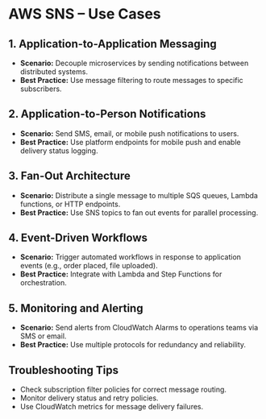 # AWS SNS – Use Cases

## 1. Application-to-Application Messaging
- **Scenario:** Decouple microservices by sending notifications between distributed systems.
- **Best Practice:** Use message filtering to route messages to specific subscribers.

## 2. Application-to-Person Notifications
- **Scenario:** Send SMS, email, or mobile push notifications to users.
- **Best Practice:** Use platform endpoints for mobile push and enable delivery status logging.

## 3. Fan-Out Architecture
- **Scenario:** Distribute a single message to multiple SQS queues, Lambda functions, or HTTP endpoints.
- **Best Practice:** Use SNS topics to fan out events for parallel processing.

## 4. Event-Driven Workflows
- **Scenario:** Trigger automated workflows in response to application events (e.g., order placed, file uploaded).
- **Best Practice:** Integrate with Lambda and Step Functions for orchestration.

## 5. Monitoring and Alerting
- **Scenario:** Send alerts from CloudWatch Alarms to operations teams via SMS or email.
- **Best Practice:** Use multiple protocols for redundancy and reliability.

## Troubleshooting Tips
- Check subscription filter policies for correct message routing.
- Monitor delivery status and retry policies.
- Use CloudWatch metrics for message delivery failures.
